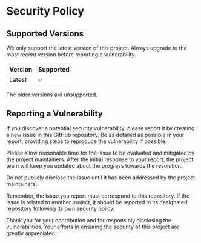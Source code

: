 # Security Policy

## Supported Versions

We only support the latest version of this project.
Always upgrade to the most recent version before reporting a vulnerability.

| Version | Supported          |
| ------- | ------------------ |
| Latest  | :white_check_mark: |

The older versions are unsupported.

## Reporting a Vulnerability

If you discover a potential security vulnerability, please report it by creating a new issue in this GitHub repository. Be as detailed as possible in your report, providing steps to reproduce the vulnerability if possible.

Please allow reasonable time for the issue to be evaluated and mitigated by the project maintainers. After the initial response to your report, the project team will keep you updated about the progress towards the resolution.

Do not publicly disclose the issue until it has been addressed by the project maintainers.

Remember, the issue you report must correspond to this repository. If the issue is related to another project, it should be reported in its designated repository following its own security policy.

Thank you for your contribution and for responsibly disclosing the vulnerabilities. Your efforts in ensuring the security of this project are greatly appreciated.
